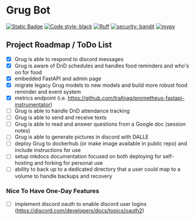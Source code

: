 # Grug Bot

[![Static Badge](https://img.shields.io/badge/Github-Public%20Repo-blue?logo=github&link=https%3A%2F%2Fgithub.com%2FFoehammer82%2FGrug)](https://github.com/Foehammer82/Grug)
[![Code style: black](https://img.shields.io/badge/code%20style-black-000000.svg)](https://github.com/psf/black)
[![Ruff](https://img.shields.io/endpoint?url=https://raw.githubusercontent.com/astral-sh/ruff/main/assets/badge/v2.json)](https://github.com/astral-sh/ruff)
[![security: bandit](https://img.shields.io/badge/security-bandit-yellow.svg)](https://github.com/PyCQA/bandit)
[![mypy](https://img.shields.io/badge/mypy-checked-blue)](https://github.com/python/mypy)

## Project Roadmap / ToDo List

- [x] Grug is able to respond to discord messages
- [x] Grug is aware of DnD schedules and handles food reminders and who's on for food
- [x] embedded FastAPI and admin page
- [x] migrate legacy Grug models to new models and build more robust food reminder and event system
- [x] metrics endpoint (i.e. https://github.com/trallnag/prometheus-fastapi-instrumentator)
- [ ] Grug is able to handle DnD attendance tracking
- [ ] Grug is able to send and receive texts
- [ ] Grug is able to read and answer questions from a Google doc (session notes)
- [ ] Grug is able to generate pictures in discord with DALLE
- [ ] deploy Grug to dockerhub (or make image available in public repo) and include instructions for use
- [ ] setup mkdocs documentation focused on both deploying for self-hosting and forking for personal use
- [ ] ability to back up to a dedicated directory that a user could map to a volume to handle backups and recovery

### Nice To Have One-Day Features

- [ ] implement discord oauth to enable discord user logins (https://discord.com/developers/docs/topics/oauth2)
